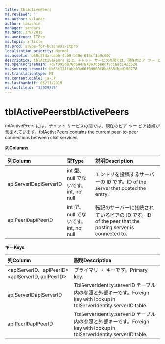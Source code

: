```yaml
---
title: tblActivePeers
ms.reviewer: ''
ms.author: v-lanac
author: lanachin
manager: serdars
ms.date: 3/9/2015
ms.audience: ITPro
ms.topic: article
ms.prod: skype-for-business-itpro
localization_priority: Normal
ms.assetid: b50c3f4a-bab6-4cb9-b40e-016cf1a9c607
description: tblActivePeers には、チャット サービスの間では、現在のピア ツー ピア接続が含まれています。
ms.openlocfilehash: 7d7f995b878d6e47878636bee6f9c16ac142352e
ms.sourcegitcommit: bb53f131fabb03a66f0d000f8ba668fbad190778
ms.translationtype: MT
ms.contentlocale: ja-JP
ms.lasthandoff: 05/11/2019
ms.locfileid: "33929876"
---
```

# <a name="tblactivepeers"></a><span data-ttu-id="e6e63-103">tblActivePeers</span><span class="sxs-lookup"><span data-stu-id="e6e63-103">tblActivePeers</span></span>
 
<span data-ttu-id="e6e63-104">tblActivePeers には、チャット サービスの間では、現在のピア ツー ピア接続が含まれています。</span><span class="sxs-lookup"><span data-stu-id="e6e63-104">tblActivePeers contains the current peer-to-peer connections between chat services.</span></span>
  
<span data-ttu-id="e6e63-105">**列**</span><span class="sxs-lookup"><span data-stu-id="e6e63-105">**Columns**</span></span>

|<span data-ttu-id="e6e63-106">**列**</span><span class="sxs-lookup"><span data-stu-id="e6e63-106">**Column**</span></span>|<span data-ttu-id="e6e63-107">**型**</span><span class="sxs-lookup"><span data-stu-id="e6e63-107">**Type**</span></span>|<span data-ttu-id="e6e63-108">**説明**</span><span class="sxs-lookup"><span data-stu-id="e6e63-108">**Description**</span></span>|
|:-----|:-----|:-----|
|<span data-ttu-id="e6e63-109">aplServerID</span><span class="sxs-lookup"><span data-stu-id="e6e63-109">aplServerID</span></span>  <br/> |<span data-ttu-id="e6e63-110">int 型、null でないです。</span><span class="sxs-lookup"><span data-stu-id="e6e63-110">int, not null</span></span>  <br/> |<span data-ttu-id="e6e63-111">エントリを投稿するサーバーの ID です。</span><span class="sxs-lookup"><span data-stu-id="e6e63-111">ID of the server that posted the entry.</span></span>  <br/> |
|<span data-ttu-id="e6e63-112">aplPeerID</span><span class="sxs-lookup"><span data-stu-id="e6e63-112">aplPeerID</span></span>  <br/> |<span data-ttu-id="e6e63-113">int 型、null でないです。</span><span class="sxs-lookup"><span data-stu-id="e6e63-113">int, not null</span></span>  <br/> |<span data-ttu-id="e6e63-114">転記のサーバーに接続されているピアの ID です。</span><span class="sxs-lookup"><span data-stu-id="e6e63-114">ID of the peer that the posting server is connected to.</span></span>  <br/> |
   
<span data-ttu-id="e6e63-115">**キー**</span><span class="sxs-lookup"><span data-stu-id="e6e63-115">**Keys**</span></span>

|<span data-ttu-id="e6e63-116">**列**</span><span class="sxs-lookup"><span data-stu-id="e6e63-116">**Column**</span></span>|<span data-ttu-id="e6e63-117">**説明**</span><span class="sxs-lookup"><span data-stu-id="e6e63-117">**Description**</span></span>|
|:-----|:-----|
|<span data-ttu-id="e6e63-118">\<aplServerID、aplPeerID\></span><span class="sxs-lookup"><span data-stu-id="e6e63-118">\<aplServerID, aplPeerID\></span></span>  <br/> |<span data-ttu-id="e6e63-119">プライマリ ・ キーです。</span><span class="sxs-lookup"><span data-stu-id="e6e63-119">Primary key.</span></span>  <br/> |
|<span data-ttu-id="e6e63-120">aplServerID</span><span class="sxs-lookup"><span data-stu-id="e6e63-120">aplServerID</span></span>  <br/> |<span data-ttu-id="e6e63-121">TblServerIdentity.serverID テーブル内の参照と外部キーです。</span><span class="sxs-lookup"><span data-stu-id="e6e63-121">Foreign key with lookup in tblServerIdentity.serverID table.</span></span>  <br/> |
|<span data-ttu-id="e6e63-122">aplPeerID</span><span class="sxs-lookup"><span data-stu-id="e6e63-122">aplPeerID</span></span>  <br/> |<span data-ttu-id="e6e63-123">TblServerIdentity.serverID テーブル内の参照と外部キーです。</span><span class="sxs-lookup"><span data-stu-id="e6e63-123">Foreign key with lookup in tblServerIdentity.serverID table.</span></span>  <br/> |
   

